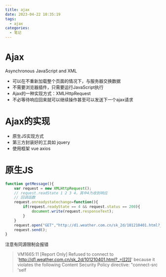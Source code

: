 ```yaml
---
title: ajax
date: 2023-04-22 10:35:19
tags:
  - ajax
categories:
  - 笔记
---
```


# Ajax

Asynchronous JavaScript and XML

- 可以在不重新加载整个页面的情况下，与服务器交换数据
- 不需要浏览器插件，只需要运行JavaScript执行
- Ajax的一种实现方式：XMLHttpRequest
- 不必等待响应回来就可以继续操作甚至可以发送下一个ajax请求

# Ajax的实现

- 原生JS实现方式
- 第三方封装好的工具如 jquery
- 使用框架 vue axios

# 原生JS

```js
function getMessage(){
    var request = new XMLHttpRequest();
    // request.readState 1 2 3 4，其中4为收到响应
    // 回调函数
    request.onreadystatechange=function(){
        if(request.readyState == 4 && request.status == 200){
            document.write(request.responseText);
        }
    }
    request.open("GET","http://d1.weather.com.cn/sk_2d/101210401.html?_=[[2]]");
    request.send();
}
```

注意有同源限制会报错

> VM1665:11  [Report Only] Refused to connect to 'http://d1.weather.com.cn/sk_2d/101210401.html?_=[[2]]' because it violates the following Content Security Policy directive: "connect-src 'self
